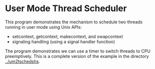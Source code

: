# User Mode Thread Scheduler

This program demonstrates the mechanism to schedule two threads running
in user mode using Unix APIs:

- setcontext, getcontext, makecontext, and swapcontext
- signaling handling (using a signal handler function)

The program demonstrates we can use a timer to switch threads to CPU
preemptively. This is a complete version of the example in the directory
[../um2tschedshs](../um2tschedshs).

